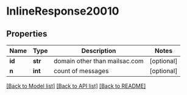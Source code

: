 # InlineResponse20010

## Properties
Name | Type | Description | Notes
------------ | ------------- | ------------- | -------------
**id** | **str** | domain other than mailsac.com | [optional] 
**n** | **int** | count of messages | [optional] 

[[Back to Model list]](../README.md#documentation-for-models) [[Back to API list]](../README.md#documentation-for-api-endpoints) [[Back to README]](../README.md)

